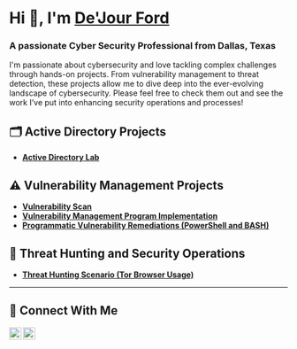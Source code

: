 <h1>Hi 👋, I'm <a href="https://www.linkedin.com/in/dejourford/">De'Jour Ford</a></h1>
<h3>A passionate Cyber Security Professional from Dallas, Texas</h3>

I'm passionate about cybersecurity and love tackling complex challenges through hands-on projects. From vulnerability management to threat detection, these projects allow me to dive deep into the ever-evolving landscape of cybersecurity. Please feel free to check them out and see the work I’ve put into enhancing security operations and processes!

## 🗂️ Active Directory Projects
- **[Active Directory Lab](https://github.com/dejourford/active_directory_lab)**

## ⚠️ Vulnerability Management Projects

- **[Vulnerability Scan](https://github.com/dejourford/vulnerability_scan)**
- **[Vulnerability Management Program Implementation](#)**
- **[Programmatic Vulnerability Remediations (PowerShell and BASH)](#)**

## 🚨 Threat Hunting and Security Operations

- **[Threat Hunting Scenario (Tor Browser Usage)](#)**

<hr/>

## 🤳 Connect With Me

[<img align="left" alt="___________ | Twitter" width="22px" src="https://cdn.jsdelivr.net/npm/simple-icons@v3/icons/twitter.svg" />][twitter]
[<img align="left" alt="___________ | LinkedIn" width="22px" src="https://cdn.jsdelivr.net/npm/simple-icons@v3/icons/linkedin.svg" />][linkedin]

[twitter]: https://twitter.com/dejourfordd
[linkedin]: https://linkedin.com/in/dejourford

<!--
<img width="35" alt="image" src="https://github.com/user-attachments/assets/2f41c7cd-5ea8-4475-b451-a37161b6c3fb"> 
<img width="35" alt="image" src="https://github.com/user-attachments/assets/77649969-9910-4994-8b96-74a116cfb2a8">
-->
